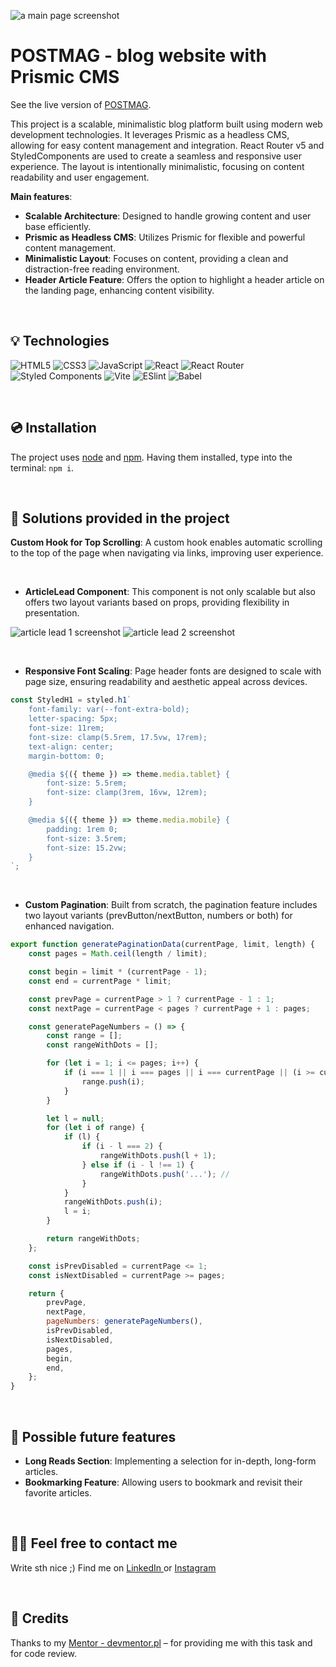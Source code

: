 ![a main page screenshot](src/images/main-page-screenshot.png)

# POSTMAG - blog website with Prismic CMS

See the live version of [POSTMAG](https://yakksiek.github.io/blog-prismic-cms/#/).

This project is a scalable, minimalistic blog platform built using modern web development technologies. It leverages Prismic as a headless CMS, allowing for easy content management and integration. React Router v5 and StyledComponents are used to create a seamless and responsive user experience. The layout is intentionally minimalistic, focusing on content readability and user engagement.

**Main features**:

-   **Scalable Architecture**: Designed to handle growing content and user base efficiently.
-   **Prismic as Headless CMS**: Utilizes Prismic for flexible and powerful content management.
-   **Minimalistic Layout**: Focuses on content, providing a clean and distraction-free reading environment.
-   **Header Article Feature**: Offers the option to highlight a header article on the landing page, enhancing content visibility.

&nbsp;

## 💡 Technologies

![HTML5](https://img.shields.io/badge/html5-%23E34F26.svg?style=for-the-badge&logo=html5&logoColor=white)
![CSS3](https://img.shields.io/badge/css3-%231572B6.svg?style=for-the-badge&logo=css3&logoColor=white)
![JavaScript](https://img.shields.io/badge/javascript-%23323330.svg?style=for-the-badge&logo=javascript&logoColor=%23F7DF1E)
![React](https://img.shields.io/badge/react-%2320232a.svg?style=for-the-badge&logo=react&logoColor=%2361DAFB)
![React Router](https://img.shields.io/badge/React_Router-CA4245?style=for-the-badge&logo=react-router&logoColor=white)
![Styled Components](https://img.shields.io/badge/styled--components-DB7093?style=for-the-badge&logo=styled-components&logoColor=white)
![Vite](https://img.shields.io/badge/vite-%23646CFF.svg?style=for-the-badge&logo=vite&logoColor=white)
![ESlint](https://img.shields.io/badge/ESLint-4B3263?style=for-the-badge&logo=eslint&logoColor=white)
![Babel](https://img.shields.io/badge/Babel-F9DC3e?style=for-the-badge&logo=babel&logoColor=black)

&nbsp;

## 💿 Installation

The project uses [node](https://nodejs.org/en/) and [npm](https://www.npmjs.com/). Having them installed, type into the terminal: `npm i`.

&nbsp;

## 🤔 Solutions provided in the project

**Custom Hook for Top Scrolling**: A custom hook enables automatic scrolling to the top of the page when navigating via links, improving user experience.

&nbsp;

-   **ArticleLead Component**: This component is not only scalable but also offers two layout variants based on props, providing flexibility in presentation.

![article lead 1 screenshot](src/images/articlelead1.png)
![article lead 2 screenshot](src/images/articlelead2.png)

&nbsp;

-   **Responsive Font Scaling**: Page header fonts are designed to scale with page size, ensuring readability and aesthetic appeal across devices.

```javascript
const StyledH1 = styled.h1`
    font-family: var(--font-extra-bold);
    letter-spacing: 5px;
    font-size: 11rem;
    font-size: clamp(5.5rem, 17.5vw, 17rem);
    text-align: center;
    margin-bottom: 0;

    @media ${({ theme }) => theme.media.tablet} {
        font-size: 5.5rem;
        font-size: clamp(3rem, 16vw, 12rem);
    }

    @media ${({ theme }) => theme.media.mobile} {
        padding: 1rem 0;
        font-size: 3.5rem;
        font-size: 15.2vw;
    }
`;
```

&nbsp;

-   **Custom Pagination**: Built from scratch, the pagination feature includes two layout variants (prevButton/nextButton, numbers or both) for enhanced navigation.

```javascript
export function generatePaginationData(currentPage, limit, length) {
    const pages = Math.ceil(length / limit);

    const begin = limit * (currentPage - 1);
    const end = currentPage * limit;

    const prevPage = currentPage > 1 ? currentPage - 1 : 1;
    const nextPage = currentPage < pages ? currentPage + 1 : pages;

    const generatePageNumbers = () => {
        const range = [];
        const rangeWithDots = [];

        for (let i = 1; i <= pages; i++) {
            if (i === 1 || i === pages || i === currentPage || (i >= currentPage - 1 && i <= currentPage + 1)) {
                range.push(i);
            }
        }

        let l = null;
        for (let i of range) {
            if (l) {
                if (i - l === 2) {
                    rangeWithDots.push(l + 1);
                } else if (i - l !== 1) {
                    rangeWithDots.push('...'); //
                }
            }
            rangeWithDots.push(i);
            l = i;
        }

        return rangeWithDots;
    };

    const isPrevDisabled = currentPage <= 1;
    const isNextDisabled = currentPage >= pages;

    return {
        prevPage,
        nextPage,
        pageNumbers: generatePageNumbers(),
        isPrevDisabled,
        isNextDisabled,
        pages,
        begin,
        end,
    };
}
```

&nbsp;

## 💭 Possible future features

-   **Long Reads Section**: Implementing a selection for in-depth, long-form articles.
-   **Bookmarking Feature**: Allowing users to bookmark and revisit their favorite articles.

&nbsp;

## 🙋‍♂️ Feel free to contact me

Write sth nice ;) Find me on [LinkedIn ](https://www.linkedin.com/in/marcin-kulbicki-426817a4/) or [Instagram](https://www.instagram.com/yakksiek/)

&nbsp;

## 👏 Credits

Thanks to my [Mentor - devmentor.pl](https://devmentor.pl/) – for providing me with this task and for code review.
